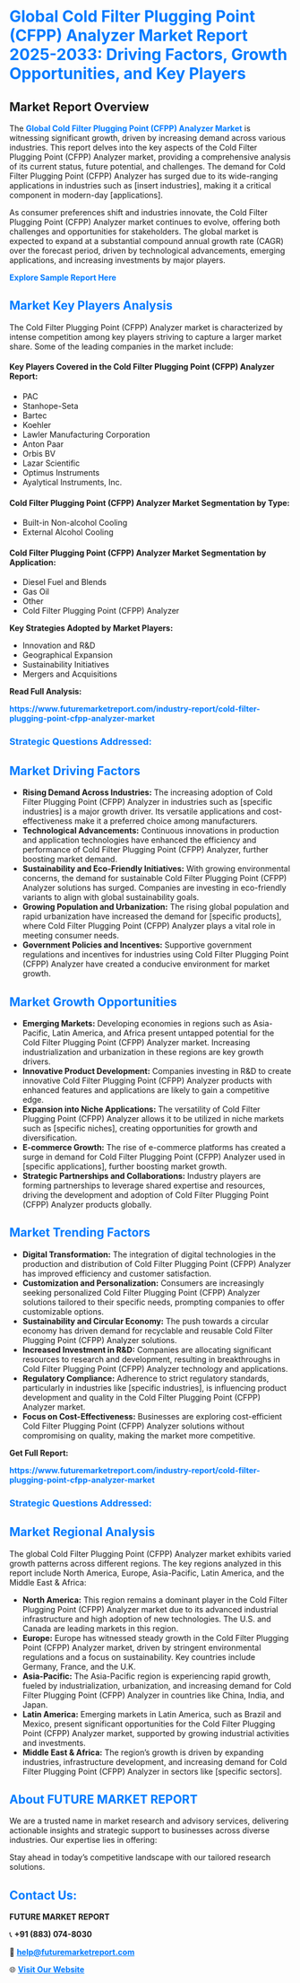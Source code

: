 <h1 style="color: #007BFF;">Global Cold Filter Plugging Point (CFPP) Analyzer Market Report 2025-2033: Driving Factors, Growth Opportunities, and Key Players</h1>

<section id="overview">
<h2>Market Report Overview</h2>
<p>The <a href="https://www.futuremarketreport.com/industry-report/cold-filter-plugging-point-cfpp-analyzer-market" style="color: #007BFF; text-decoration: none;"><strong>Global Cold Filter Plugging Point (CFPP) Analyzer Market</strong></a> is witnessing significant growth, driven by increasing demand across various industries. This report delves into the key aspects of the Cold Filter Plugging Point (CFPP) Analyzer market, providing a comprehensive analysis of its current status, future potential, and challenges. The demand for Cold Filter Plugging Point (CFPP) Analyzer has surged due to its wide-ranging applications in industries such as [insert industries], making it a critical component in modern-day [applications].</p>
<p>As consumer preferences shift and industries innovate, the Cold Filter Plugging Point (CFPP) Analyzer market continues to evolve, offering both challenges and opportunities for stakeholders. The global market is expected to expand at a substantial compound annual growth rate (CAGR) over the forecast period, driven by technological advancements, emerging applications, and increasing investments by major players.</p>
</section>

<section id="overview">
<p><a href="https://www.futuremarketreport.com/request-sample/reportId=128551" style="color: #007BFF; text-decoration: none;"><strong>Explore Sample Report Here</strong></a></p>
</section>

<section id="key-players">
<h2 style="color: #007BFF;">Market Key Players Analysis</h2>
<p>The Cold Filter Plugging Point (CFPP) Analyzer market is characterized by intense competition among key players striving to capture a larger market share. Some of the leading companies in the market include:</p>
<h4>Key Players Covered in the Cold Filter Plugging Point (CFPP) Analyzer Report:</h4>
<ul><li>PAC</li><li>Stanhope-Seta</li><li>Bartec</li><li>Koehler</li><li>Lawler Manufacturing Corporation</li><li>Anton Paar</li><li>Orbis BV</li><li>Lazar Scientific</li><li>Optimus Instruments</li><li>Ayalytical Instruments, Inc.</li></ul>
<h4>Cold Filter Plugging Point (CFPP) Analyzer Market Segmentation by Type:</h4>
<ul><li>Built-in Non-alcohol Cooling</li><li>External Alcohol Cooling</li></ul>

<h4>Cold Filter Plugging Point (CFPP) Analyzer Market Segmentation by Application:</h4>
<ul><li>Diesel Fuel and Blends</li><li>Gas Oil</li><li>Other</li><li>Cold Filter Plugging Point (CFPP) Analyzer</li></ul>
<p><strong>Key Strategies Adopted by Market Players:</strong></p>
<ul>
<li>Innovation and R&D</li>
<li>Geographical Expansion</li>
<li>Sustainability Initiatives</li>
<li>Mergers and Acquisitions</li>
</ul>
</section>

<section>
<p><strong>Read Full Analysis: </strong></p><a href="https://www.futuremarketreport.com/industry-report/cold-filter-plugging-point-cfpp-analyzer-market" style="color: #007BFF; text-decoration: none;"><strong>https://www.futuremarketreport.com/industry-report/cold-filter-plugging-point-cfpp-analyzer-market</strong></a>
<h3 style="color: #007BFF;">Strategic Questions Addressed:</h3>
</section>

<section id="driving-factors">
<h2 style="color: #007BFF;">Market Driving Factors</h2>
<ul>
<li><strong>Rising Demand Across Industries:</strong> The increasing adoption of Cold Filter Plugging Point (CFPP) Analyzer in industries such as [specific industries] is a major growth driver. Its versatile applications and cost-effectiveness make it a preferred choice among manufacturers.</li>
<li><strong>Technological Advancements:</strong> Continuous innovations in production and application technologies have enhanced the efficiency and performance of Cold Filter Plugging Point (CFPP) Analyzer, further boosting market demand.</li>
<li><strong>Sustainability and Eco-Friendly Initiatives:</strong> With growing environmental concerns, the demand for sustainable Cold Filter Plugging Point (CFPP) Analyzer solutions has surged. Companies are investing in eco-friendly variants to align with global sustainability goals.</li>
<li><strong>Growing Population and Urbanization:</strong> The rising global population and rapid urbanization have increased the demand for [specific products], where Cold Filter Plugging Point (CFPP) Analyzer plays a vital role in meeting consumer needs.</li>
<li><strong>Government Policies and Incentives:</strong> Supportive government regulations and incentives for industries using Cold Filter Plugging Point (CFPP) Analyzer have created a conducive environment for market growth.</li>
</ul>
</section>

<section id="growth-opportunities">
<h2 style="color: #007BFF;">Market Growth Opportunities</h2>
<ul>
<li><strong>Emerging Markets:</strong> Developing economies in regions such as Asia-Pacific, Latin America, and Africa present untapped potential for the Cold Filter Plugging Point (CFPP) Analyzer market. Increasing industrialization and urbanization in these regions are key growth drivers.</li>
<li><strong>Innovative Product Development:</strong> Companies investing in R&D to create innovative Cold Filter Plugging Point (CFPP) Analyzer products with enhanced features and applications are likely to gain a competitive edge.</li>
<li><strong>Expansion into Niche Applications:</strong> The versatility of Cold Filter Plugging Point (CFPP) Analyzer allows it to be utilized in niche markets such as [specific niches], creating opportunities for growth and diversification.</li>
<li><strong>E-commerce Growth:</strong> The rise of e-commerce platforms has created a surge in demand for Cold Filter Plugging Point (CFPP) Analyzer used in [specific applications], further boosting market growth.</li>
<li><strong>Strategic Partnerships and Collaborations:</strong> Industry players are forming partnerships to leverage shared expertise and resources, driving the development and adoption of Cold Filter Plugging Point (CFPP) Analyzer products globally.</li>
</ul>
</section>

<section id="trending-factors">
<h2 style="color: #007BFF;">Market Trending Factors</h2>
<ul>
<li><strong>Digital Transformation:</strong> The integration of digital technologies in the production and distribution of Cold Filter Plugging Point (CFPP) Analyzer has improved efficiency and customer satisfaction.</li>
<li><strong>Customization and Personalization:</strong> Consumers are increasingly seeking personalized Cold Filter Plugging Point (CFPP) Analyzer solutions tailored to their specific needs, prompting companies to offer customizable options.</li>
<li><strong>Sustainability and Circular Economy:</strong> The push towards a circular economy has driven demand for recyclable and reusable Cold Filter Plugging Point (CFPP) Analyzer solutions.</li>
<li><strong>Increased Investment in R&D:</strong> Companies are allocating significant resources to research and development, resulting in breakthroughs in Cold Filter Plugging Point (CFPP) Analyzer technology and applications.</li>
<li><strong>Regulatory Compliance:</strong> Adherence to strict regulatory standards, particularly in industries like [specific industries], is influencing product development and quality in the Cold Filter Plugging Point (CFPP) Analyzer market.</li>
<li><strong>Focus on Cost-Effectiveness:</strong> Businesses are exploring cost-efficient Cold Filter Plugging Point (CFPP) Analyzer solutions without compromising on quality, making the market more competitive.</li>
</ul>
</section>

<section>
<p><strong>Get Full Report: </strong></p><a href="https://www.futuremarketreport.com/industry-report/cold-filter-plugging-point-cfpp-analyzer-market" style="color: #007BFF; text-decoration: none;"><strong>https://www.futuremarketreport.com/industry-report/cold-filter-plugging-point-cfpp-analyzer-market</strong></a>
<h3 style="color: #007BFF;">Strategic Questions Addressed:</h3>
</section>


<section id="regional-analysis">
<h2 style="color: #007BFF;">Market Regional Analysis</h2>
<p>The global Cold Filter Plugging Point (CFPP) Analyzer market exhibits varied growth patterns across different regions. The key regions analyzed in this report include North America, Europe, Asia-Pacific, Latin America, and the Middle East & Africa:</p>
<ul>
<li><strong>North America:</strong> This region remains a dominant player in the Cold Filter Plugging Point (CFPP) Analyzer market due to its advanced industrial infrastructure and high adoption of new technologies. The U.S. and Canada are leading markets in this region.</li>
<li><strong>Europe:</strong> Europe has witnessed steady growth in the Cold Filter Plugging Point (CFPP) Analyzer market, driven by stringent environmental regulations and a focus on sustainability. Key countries include Germany, France, and the U.K.</li>
<li><strong>Asia-Pacific:</strong> The Asia-Pacific region is experiencing rapid growth, fueled by industrialization, urbanization, and increasing demand for Cold Filter Plugging Point (CFPP) Analyzer in countries like China, India, and Japan.</li>
<li><strong>Latin America:</strong> Emerging markets in Latin America, such as Brazil and Mexico, present significant opportunities for the Cold Filter Plugging Point (CFPP) Analyzer market, supported by growing industrial activities and investments.</li>
<li><strong>Middle East & Africa:</strong> The region’s growth is driven by expanding industries, infrastructure development, and increasing demand for Cold Filter Plugging Point (CFPP) Analyzer in sectors like [specific sectors].</li>
</ul>
</section>

<footer>
<h2 style="color: #007BFF;">About FUTURE MARKET REPORT</h2>
<p>We are a trusted name in market research and advisory services, delivering actionable insights and strategic support to businesses across diverse industries. Our expertise lies in offering:</p>

<p>Stay ahead in today’s competitive landscape with our tailored research solutions.</p>

<h2 style="color: #007BFF;">Contact Us:</h2>
<p><strong>FUTURE MARKET REPORT</strong></p>
<p>📞 <strong>+91 (883) 074-8030</strong></p>
<p>📧 <strong><a href="mailto:help@futuremarketreport.com" style="color: #007BFF;">help@futuremarketreport.com</a></strong></p>
<p>🌐 <strong><a href="https://www.futuremarketreport.com/" style="color: #007BFF;">Visit Our Website</a></strong></p>
</footer>